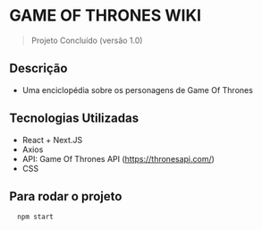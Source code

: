 # GAME OF THRONES WIKI  

> Projeto Concluído (versão 1.0) 

## Descrição  

- Uma enciclopédia sobre os personagens de Game Of Thrones  

## Tecnologias Utilizadas  

- React + Next.JS  
- Axios  
- API: Game Of Thrones API (https://thronesapi.com/)  
- CSS  

## Para rodar o projeto  

``` 
  npm start
```` 

